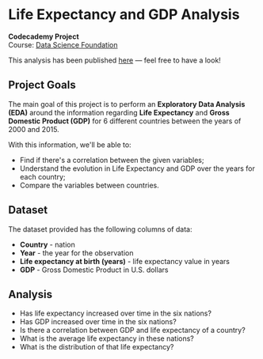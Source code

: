 # Life Expectancy and GDP Analysis
**Codecademy Project**  
Course: [Data Science Foundation](https://www.codecademy.com/enrolled/paths/data-science-foundations)

This analysis has been published [here](https://medium.com/@mazirskysass/from-data-to-discovery-eda-and-visualisation-with-python-4cf173fbe5ef) — feel free to have a look!

## Project Goals

The main goal of this project is to perform an **Exploratory Data Analysis (EDA)** around the information regarding **Life Expectancy** and **Gross Domestic Product (GDP)** for 6 different countries between the years of 2000 and 2015.

With this information, we'll be able to:

- Find if there's a correlation between the given variables;
- Understand the evolution in Life Expectancy and GDP over the years for each country;
- Compare the variables between countries.

## Dataset

The dataset provided has the following columns of data:

- **Country** - nation
- **Year** - the year for the observation
- **Life expectancy at birth (years)** - life expectancy value in years
- **GDP** - Gross Domestic Product in U.S. dollars

## Analysis

- Has life expectancy increased over time in the six nations?
- Has GDP increased over time in the six nations?
- Is there a correlation between GDP and life expectancy of a country?
- What is the average life expectancy in these nations?
- What is the distribution of that life expectancy?
